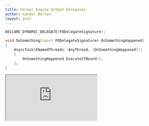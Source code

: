 ```yaml
---
title: Unreal Engine Output Delegates
author: Xander Berten
layout: post
---
```

```cpp
DECLARE_DYNAMIC_DELEGATE(FODelegateSignature);

void DoSomething(const FODelegateSignature& OnSomethingHappened)
{
    AsyncTask(ENamedThreads::AnyThread, [OnSomethingHappened]()
    {
        OnSomethingHappened.ExecuteIfBound();
    };
}
```

<iframe src="https://blueprintue.com/render/ha3ksn1c/" scrolling="no" allowfullscreen></iframe>